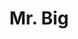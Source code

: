 ---
title: "Mr. Big"
summary: "Hard Rock band from Los Angeles, California , formed in 1988. **For the 70s UK rock band with the song 'Romeo', please use .**"
image: "mr-big.jpg"
---